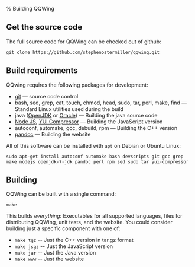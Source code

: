 % Building QQWing
## Get the source code

The full source code for QQWing can be checked out of github:

	git clone https://github.com/stephenostermiller/qqwing.git

## Build requirements

QQwing requires the following packages for development:

 - [git](http://git-scm.com/) — source code control
 - bash, sed, grep, cat, touch, chmod, head, sudo, tar, perl, make, find — Standard Linux utilities used during the build
 - java ([OpenJDK](http://openjdk.java.net/) or [Oracle](https://www.java.com/en/download/index.jsp)) — Building the java source code
 - [Node JS](http://nodejs.org/), [YUI Compressor](https://yui.github.io/yuicompressor/) — Building the JavaScript version
 - autoconf, automake, gcc, debuild, rpm  — Building the C++ version
 - [pandoc](http://johnmacfarlane.net/pandoc/) — Building the website


All of this software can be installed with `apt` on Debian or Ubuntu Linux:

	sudo apt-get install autoconf automake bash devscripts git gcc grep make nodejs openjdk-7-jdk pandoc perl rpm sed sudo tar yui-compressor

## Building

QQWing can be built with a single command:

	make

This builds *everything*: Executables for all supported languages, files for distributing QQWing, unit tests, and the website.
You could consider building just a specific component with one of:

 - `make tgz` -- Just the C++ version in tar.gz format
 - `make jsgz` -- Just the JavaScript version
 - `make jar` -- Just the Java version
 - `make www` -- Just the website
